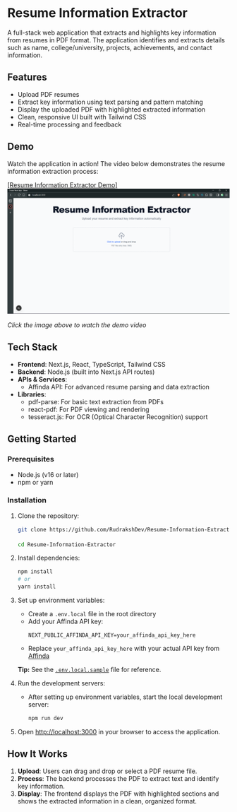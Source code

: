 # Resume Information Extractor

A full-stack web application that extracts and highlights key information from resumes in PDF format. The application identifies and extracts details such as name, college/university, projects, achievements, and contact information.

## Features

- Upload PDF resumes
- Extract key information using text parsing and pattern matching
- Display the uploaded PDF with highlighted extracted information
- Clean, responsive UI built with Tailwind CSS
- Real-time processing and feedback

## Demo

Watch the application in action! The video below demonstrates the resume information extraction process:

[[Resume Information Extractor Demo]
![alt text](image.png)
](https://cap.so/s/51594gr2k4cfdn1)

*Click the image above to watch the demo video*


## Tech Stack

- **Frontend**: Next.js, React, TypeScript, Tailwind CSS
- **Backend**: Node.js (built into Next.js API routes)
- **APIs & Services**:
  - Affinda API: For advanced resume parsing and data extraction
- **Libraries**:
  - pdf-parse: For basic text extraction from PDFs
  - react-pdf: For PDF viewing and rendering
  - tesseract.js: For OCR (Optical Character Recognition) support

## Getting Started

### Prerequisites

- Node.js (v16 or later)
- npm or yarn

### Installation

1. Clone the repository:
   ```bash
   git clone https://github.com/RudrakshDev/Resume-Information-Extractor.git
   
   cd Resume-Information-Extractor
   ```

2. Install dependencies:
   ```bash
   npm install
   # or
   yarn install
   ```

3. Set up environment variables:
   - Create a `.env.local` file in the root directory
   - Add your Affinda API key:
     ```
     NEXT_PUBLIC_AFFINDA_API_KEY=your_affinda_api_key_here
     ```
   - Replace `your_affinda_api_key_here` with your actual API key from [Affinda](https://affinda.com/)

   **Tip:** See the [`.env.local.sample`](./.env.local.sample) file for reference.

4. Run the development servers:
   - After setting up environment variables, start the local development server:

     ```bash
     npm run dev
     ```

5. Open [http://localhost:3000](http://localhost:3000) in your browser to access the application.

## How It Works

1. **Upload**: Users can drag and drop or select a PDF resume file.
2. **Process**: The backend processes the PDF to extract text and identify key information.
3. **Display**: The frontend displays the PDF with highlighted sections and shows the extracted information in a clean, organized format.